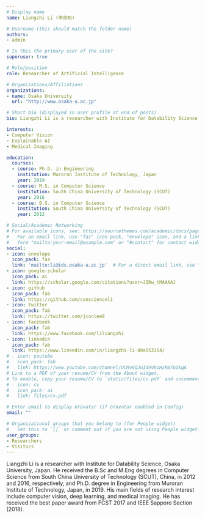 ```yaml
---
# Display name
name: Liangzhi Li (李良知)

# Username (this should match the folder name)
authors:
- admin

# Is this the primary user of the site?
superuser: true

# Role/position
role: Researcher of Artificial Intelligence

# Organizations/Affiliations
organizations:
- name: Osaka University
  url: "http://www.osaka-u.ac.jp"

# Short bio (displayed in user profile at end of posts)
bio: Liangzhi Li is a researcher with Institute for Datability Science, Osaka University, Japan. He received the B.Sc and M.Eng degrees in Computer Science from South China University of Technology (SCUT), China, in 2012 and 2016, respectively, and Ph.D. degree in Engineering from Muroran Institute of Technology, Japan, in 2019. His main fields of research interest include computer vision, deep learning, and medical imaging.

interests:
- Computer Vision
- Explainable AI
- Medical Imaging

education:
  courses:
  - course: Ph.D. in Engineering
    institution: Muroran Institute of Technology, Japan
    year: 2019
  - course: M.S. in Computer Science
    institution: South China University of Technology (SCUT)
    year: 2016
  - course: B.S. in Computer Science
    institution: South China University of Technology (SCUT)
    year: 2012

# Social/Academic Networking
# For available icons, see: https://sourcethemes.com/academic/docs/page-builder/#icons
#   For an email link, use "fas" icon pack, "envelope" icon, and a link in the
#   form "mailto:your-email@example.com" or "#contact" for contact widget.
social:
- icon: envelope
  icon_pack: fas
  link: 'mailto:li@ids.osaka-u.ac.jp'  # For a direct email link, use "mailto:test@example.org".
- icon: google-scholar
  icon_pack: ai
  link: https://scholar.google.com/citations?user=JIRw_tMAAAAJ
- icon: github
  icon_pack: fab
  link: https://github.com/conscienceli
- icon: twitter
  icon_pack: fab
  link: https://twitter.com/jconlee8
- icon: facebook
  icon_pack: fab
  link: https://www.facebook.com/liliangzhi
- icon: linkedin
  icon_pack: fab
  link: https://www.linkedin.com/in/liangzhi-li-80a553154/
# - icon: youtube
#   icon_pack: fab
#   link: https://www.youtube.com/channel/UCMv6QJuIdeV8oHzRm7GOkqA
# Link to a PDF of your resume/CV from the About widget.
# To enable, copy your resume/CV to `static/files/cv.pdf` and uncomment the lines below.
# - icon: cv
#   icon_pack: ai
#   link: files/cv.pdf

# Enter email to display Gravatar (if Gravatar enabled in Config)
email: ""

# Organizational groups that you belong to (for People widget)
#   Set this to `[]` or comment out if you are not using People widget.
user_groups:
- Researchers
- Visitors
---
```


Liangzhi Li is a researcher with Institute for Datability Science, Osaka University, Japan. He received the B.Sc and M.Eng degrees in Computer Science from South China University of Technology (SCUT), China, in 2012 and 2016, respectively, and Ph.D. degree in Engineering from Muroran Institute of Technology, Japan, in 2019. His main fields of research interest include computer vision, deep learning, and medical imaging. He has received the best paper award from FCST 2017 and IEEE Sapporo Section (2018).

